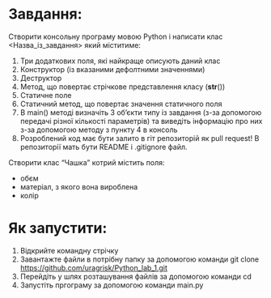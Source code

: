 # Завдання:
Створити консольну програму мовою Python і написати клас <Назва_із_завдання> який міститиме:

 1. Три додаткових поля, які найкраще описують даний клас	
 2. Конструктор (із вказаними дефолтними значеннями)
 3. Деструктор
 4. Метод, що повертає стрічкове представлення класу (__str__())
 5. Статичне поле
 6. Статичний метод, що повертає значення статичного поля
 7. В main() методі визначіть 3 об’єкти типу із завдання (з-за допомогою передачі різної кількості параметрів) та виведіть інформацію про них з-за допомогою методу з пункту 4 в консоль
 8. Розроблений код має бути залито в гіт репозиторій як pull request! В репозиторії мать бути README і .gitignore файл. 

Створити клас “Чашка” котрий містить поля:
- обєм
- матеріал, з якого вона вироблена
- колір

# Як запустити:
1. Відкрийте командну стрічку
2. Завантажте файли в потрібну папку за допомогою команди git clone https://github.com/uragrisk/Python_lab_1.git
3. Перейдіть у шлях розташування файлів за допомогою команди cd
4. Запустіть пргограму за допомогою команди main.py
